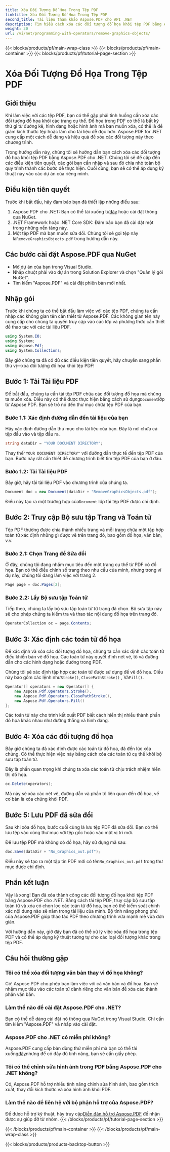 ```yaml
---
title: Xóa Đối Tượng Đồ Họa Trong Tệp PDF
linktitle: Xóa Đối Tượng Đồ Họa Trong Tệp PDF
second_title: Tài liệu tham khảo Aspose.PDF cho API .NET
description: Tìm hiểu cách xóa các đối tượng đồ họa khỏi tệp PDF bằng Aspose.PDF cho .NET trong hướng dẫn từng bước này. Đơn giản hóa các tác vụ thao tác PDF của bạn.
weight: 30
url: /vi/net/programming-with-operators/remove-graphics-objects/
---
```


{{< blocks/products/pf/main-wrap-class >}}
{{< blocks/products/pf/main-container >}}
{{< blocks/products/pf/tutorial-page-section >}}

# Xóa Đối Tượng Đồ Họa Trong Tệp PDF

## Giới thiệu

Khi làm việc với các tệp PDF, bạn có thể gặp phải tình huống cần xóa các đối tượng đồ họa khỏi các trang cụ thể. Đồ họa trong PDF có thể là bất kỳ thứ gì từ đường kẻ, hình dạng hoặc hình ảnh mà bạn muốn xóa, có thể là để giảm kích thước tệp hoặc làm cho tài liệu dễ đọc hơn. Aspose.PDF for .NET cung cấp một cách dễ dàng và hiệu quả để xóa các đối tượng này theo chương trình.

Trong hướng dẫn này, chúng tôi sẽ hướng dẫn bạn cách xóa các đối tượng đồ họa khỏi tệp PDF bằng Aspose.PDF cho .NET. Chúng tôi sẽ đề cập đến các điều kiện tiên quyết, các gói bạn cần nhập và sau đó chia nhỏ toàn bộ quy trình thành các bước dễ thực hiện. Cuối cùng, bạn sẽ có thể áp dụng kỹ thuật này vào các dự án của riêng mình.

## Điều kiện tiên quyết

Trước khi bắt đầu, hãy đảm bảo bạn đã thiết lập những điều sau:

1.  Aspose.PDF cho .NET: Bạn có thể tải xuống từ[đây](https://releases.aspose.com/pdf/net/) hoặc cài đặt thông qua NuGet.
2. .NET Framework hoặc .NET Core SDK: Đảm bảo bạn đã cài đặt một trong những nền tảng này.
3.  Một tệp PDF mà bạn muốn sửa đổi. Chúng tôi sẽ gọi tệp này là`RemoveGraphicsObjects.pdf` trong hướng dẫn này.

## Các bước cài đặt Aspose.PDF qua NuGet

- Mở dự án của bạn trong Visual Studio.
- Nhấp chuột phải vào dự án trong Solution Explorer và chọn "Quản lý gói NuGet".
- Tìm kiếm "Aspose.PDF" và cài đặt phiên bản mới nhất.
  
## Nhập gói

Trước khi chúng ta có thể bắt đầu làm việc với các tệp PDF, chúng ta cần nhập các không gian tên cần thiết từ Aspose.PDF. Các không gian tên này cung cấp cho chúng ta quyền truy cập vào các lớp và phương thức cần thiết để thao tác với các tài liệu PDF.

```csharp
using System.IO;
using System;
using Aspose.Pdf;
using System.Collections;
```

Bây giờ chúng ta đã có đủ các điều kiện tiên quyết, hãy chuyển sang phần thú vị—xóa đối tượng đồ họa khỏi tệp PDF!

## Bước 1: Tải Tài liệu PDF

 Để bắt đầu, chúng ta cần tải tệp PDF chứa các đối tượng đồ họa mà chúng ta muốn xóa. Điều này có thể được thực hiện bằng cách sử dụng`Document`lớp từ Aspose.PDF. Bạn sẽ trỏ nó đến thư mục chứa tệp PDF của bạn.

### Bước 1.1: Xác định đường dẫn đến tài liệu của bạn

Hãy xác định đường dẫn thư mục cho tài liệu của bạn. Đây là nơi chứa cả tệp đầu vào và tệp đầu ra.

```csharp
string dataDir = "YOUR DOCUMENT DIRECTORY";
```

 Thay thế`"YOUR DOCUMENT DIRECTORY"` với đường dẫn thực tế đến tệp PDF của bạn. Bước này rất cần thiết để chương trình biết tìm tệp PDF của bạn ở đâu.

### Bước 1.2: Tải Tài liệu PDF

Bây giờ, hãy tải tài liệu PDF vào chương trình của chúng ta.

```csharp
Document doc = new Document(dataDir + "RemoveGraphicsObjects.pdf");
```

 Điều này tạo ra một trường hợp của`Document` lớp tải tệp PDF được chỉ định.

## Bước 2: Truy cập Bộ sưu tập Trang và Toán tử

Tệp PDF thường được chia thành nhiều trang và mỗi trang chứa một tập hợp toán tử xác định những gì được vẽ trên trang đó, bao gồm đồ họa, văn bản, v.v.

### Bước 2.1: Chọn Trang để Sửa đổi

Ở đây, chúng tôi đang nhắm mục tiêu đến một trang cụ thể từ PDF có đồ họa. Bạn có thể điều chỉnh số trang theo nhu cầu của mình, nhưng trong ví dụ này, chúng tôi đang làm việc với trang 2.

```csharp
Page page = doc.Pages[2];
```

### Bước 2.2: Lấy Bộ sưu tập Toán tử

Tiếp theo, chúng ta lấy bộ sưu tập toán tử từ trang đã chọn. Bộ sưu tập này sẽ cho phép chúng ta kiểm tra và thao tác nội dung đồ họa trên trang đó.

```csharp
OperatorCollection oc = page.Contents;
```

## Bước 3: Xác định các toán tử đồ họa

Để xác định và xóa các đối tượng đồ họa, chúng ta cần xác định các toán tử điều khiển bản vẽ đồ họa. Các toán tử này quyết định nét vẽ, tô và đường dẫn cho các hình dạng hoặc đường trong PDF.

 Chúng tôi sẽ xác định tập hợp các toán tử được sử dụng để vẽ đồ họa. Điều này bao gồm các lệnh như`Stroke()`, `ClosePathStroke()` , Và`Fill()`.

```csharp
Operator[] operators = new Operator[] {
    new Aspose.Pdf.Operators.Stroke(),
    new Aspose.Pdf.Operators.ClosePathStroke(),
    new Aspose.Pdf.Operators.Fill()
};
```

Các toán tử này cho trình kết xuất PDF biết cách hiển thị nhiều thành phần đồ họa khác nhau như đường thẳng và hình dạng.

## Bước 4: Xóa các đối tượng đồ họa

Bây giờ chúng ta đã xác định được các toán tử đồ họa, đã đến lúc xóa chúng. Có thể thực hiện việc này bằng cách xóa các toán tử cụ thể khỏi bộ sưu tập toán tử.

Đây là phần quan trọng khi chúng ta xóa các toán tử chịu trách nhiệm hiển thị đồ họa.

```csharp
oc.Delete(operators);
```

Mã này sẽ xóa các nét vẽ, đường dẫn và phần tô liên quan đến đồ họa, về cơ bản là xóa chúng khỏi PDF.

## Bước 5: Lưu PDF đã sửa đổi

Sau khi xóa đồ họa, bước cuối cùng là lưu tệp PDF đã sửa đổi. Bạn có thể lưu tệp vào cùng thư mục với tệp gốc hoặc vào một vị trí mới.

Để lưu tệp PDF mà không có đồ họa, hãy sử dụng mã sau:

```csharp
doc.Save(dataDir + "No_Graphics_out.pdf");
```

 Điều này sẽ tạo ra một tập tin PDF mới có tên`No_Graphics_out.pdf` trong thư mục được chỉ định.

## Phần kết luận

Vậy là xong! Bạn đã xóa thành công các đối tượng đồ họa khỏi tệp PDF bằng Aspose.PDF cho .NET. Bằng cách tải tệp PDF, truy cập bộ sưu tập toán tử và xóa có chọn lọc các toán tử đồ họa, bạn có thể kiểm soát chính xác nội dung nào sẽ nằm trong tài liệu của mình. Bộ tính năng phong phú của Aspose.PDF giúp thao tác PDF theo chương trình vừa mạnh mẽ vừa đơn giản.

Với hướng dẫn này, giờ đây bạn đã có thể xử lý việc xóa đồ họa trong tệp PDF và có thể áp dụng kỹ thuật tương tự cho các loại đối tượng khác trong tệp PDF.

## Câu hỏi thường gặp

### Tôi có thể xóa đối tượng văn bản thay vì đồ họa không?

Có! Aspose.PDF cho phép bạn làm việc với cả văn bản và đồ họa. Bạn sẽ nhắm mục tiêu vào các toán tử dành riêng cho văn bản để xóa các thành phần văn bản.

### Làm thế nào để cài đặt Aspose.PDF cho .NET?

Bạn có thể dễ dàng cài đặt nó thông qua NuGet trong Visual Studio. Chỉ cần tìm kiếm "Aspose.PDF" và nhấp vào cài đặt.

### Aspose.PDF cho .NET có miễn phí không?

 Aspose.PDF cung cấp bản dùng thử miễn phí mà bạn có thể tải xuống[đây](https://releases.aspose.com/)nhưng để có đầy đủ tính năng, bạn sẽ cần giấy phép.

### Tôi có thể chỉnh sửa hình ảnh trong PDF bằng Aspose.PDF cho .NET không?

Có, Aspose.PDF hỗ trợ nhiều tính năng chỉnh sửa hình ảnh, bao gồm trích xuất, thay đổi kích thước và xóa hình ảnh khỏi PDF.

### Làm thế nào để liên hệ với bộ phận hỗ trợ của Aspose.PDF?

 Để được hỗ trợ kỹ thuật, hãy truy cập[Diễn đàn hỗ trợ Aspose.PDF](https://forum.aspose.com/c/pdf/10) để nhận được sự giúp đỡ từ nhóm.
{{< /blocks/products/pf/tutorial-page-section >}}

{{< /blocks/products/pf/main-container >}}
{{< /blocks/products/pf/main-wrap-class >}}

{{< blocks/products/products-backtop-button >}}

